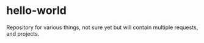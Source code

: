 # hello-world
Repository for various things, not sure yet but will contain multiple requests, and projects.

